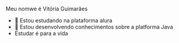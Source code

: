 Meu nomwe é Vitória Guimarães

- 👀 Estou estudando na plataforma alura
- 🌱 Estou desenvolvendo conhecimentos sobre a platforma Java
- Estudar é para a vida
